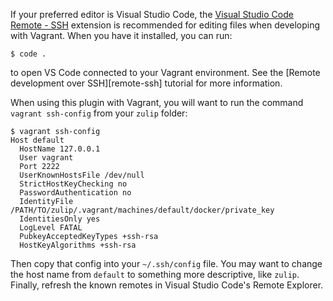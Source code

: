 If your preferred editor is Visual Studio Code, the [Visual Studio
Code Remote - SSH](https://code.visualstudio.com/docs/remote/ssh)
extension is recommended for editing files when developing with
Vagrant. When you have it installed, you can run:

```console
$ code .
```

to open VS Code connected to your Vagrant environment. See the
[Remote development over SSH][remote-ssh] tutorial for more information.

When using this plugin with Vagrant, you will want to run the command
`vagrant ssh-config` from your `zulip` folder:

```console
$ vagrant ssh-config
Host default
  HostName 127.0.0.1
  User vagrant
  Port 2222
  UserKnownHostsFile /dev/null
  StrictHostKeyChecking no
  PasswordAuthentication no
  IdentityFile /PATH/TO/zulip/.vagrant/machines/default/docker/private_key
  IdentitiesOnly yes
  LogLevel FATAL
  PubkeyAcceptedKeyTypes +ssh-rsa
  HostKeyAlgorithms +ssh-rsa
```

Then copy that config into your `~/.ssh/config` file. You may want to change
the host name from `default` to something more descriptive, like `zulip`.
Finally, refresh the known remotes in Visual Studio Code's Remote Explorer.
